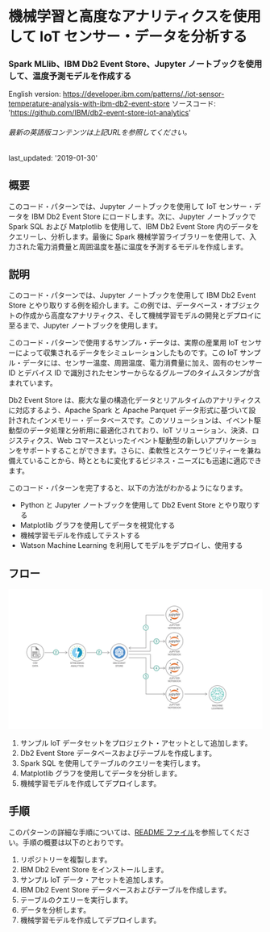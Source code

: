 # 機械学習と高度なアナリティクスを使用して IoT センサー・データを分析する

### Spark MLlib、IBM Db2 Event Store、Jupyter ノートブックを使用して、温度予測モデルを作成する

English version: https://developer.ibm.com/patterns/./iot-sensor-temperature-analysis-with-ibm-db2-event-store
  ソースコード: 'https://github.com/IBM/db2-event-store-iot-analytics'

###### 最新の英語版コンテンツは上記URLを参照してください。
last_updated: '2019-01-30'

 
## 概要

このコード・パターンでは、Jupyter ノートブックを使用して IoT センサー・データを IBM Db2 Event Store にロードします。次に、Jupyter ノートブックで Spark SQL および Matplotlib を使用して、IBM Db2 Event Store 内のデータをクエリーし、分析します。最後に Spark 機械学習ライブラリーを使用して、入力された電力消費量と周囲温度を基に温度を予測するモデルを作成します。

## 説明

このコード・パターンでは、Jupyter ノートブックを使用して IBM Db2 Event Store とやり取りする例を紹介します。この例では、データベース・オブジェクトの作成から高度なアナリティクス、そして機械学習モデルの開発とデプロイに至るまで、Jupyter ノートブックを使用します。

このコード・パターンで使用するサンプル・データは、実際の産業用 IoT センサーによって収集されるデータをシミュレーションしたものです。この IoT サンプル・データには、センサー温度、周囲温度、電力消費量に加え、固有のセンサー ID とデバイス ID で識別されたセンサーからなるグループのタイムスタンプが含まれています。

Db2 Event Store は、膨大な量の構造化データとリアルタイムのアナリティクスに対応するよう、Apache Spark と Apache Parquet データ形式に基づいて設計されたインメモリー・データベースです。このソリューションは、イベント駆動型のデータ処理と分析用に最適化されており、IoT ソリューション、決済、ロジスティクス、Web コマースといったイベント駆動型の新しいアプリケーションをサポートすることができます。さらに、柔軟性とスケーラビリティーを兼ね備えていることから、時とともに変化するビジネス・ニーズにも迅速に適応できます。

このコード・パターンを完了すると、以下の方法がわかるようになります。

* Python と Jupyter ノートブックを使用して Db2 Event Store とやり取りする
* Matplotlib グラフを使用してデータを視覚化する
* 機械学習モデルを作成してテストする
* Watson Machine Learning を利用してモデルをデプロイし、使用する

## フロー

![フロー](./images/iot_sensor.png)

1. サンプル IoT データセットをプロジェクト・アセットとして追加します。
1. Db2 Event Store データベースおよびテーブルを作成します。
1. Spark SQL を使用してテーブルのクエリーを実行します。
1. Matplotlib グラフを使用してデータを分析します。
1. 機械学習モデルを作成してデプロイします。

## 手順

このパターンの詳細な手順については、[README ファイル](https://github.com/IBM/db2-event-store-iot-analytics/blob/master/README.md)を参照してください。手順の概要は以下のとおりです。

1. リポジトリーを複製します。
1. IBM Db2 Event Store をインストールします。
1. サンプル IoT データ・アセットを追加します。
1. IBM Db2 Event Store データベースおよびテーブルを作成します。
1. テーブルのクエリーを実行します。
1. データを分析します。
1. 機械学習モデルを作成してデプロイします。
